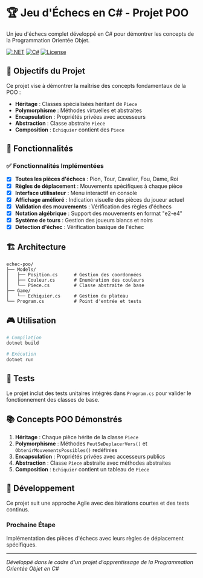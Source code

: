 # 🏆 Jeu d'Échecs en C# - Projet POO

Un jeu d'échecs complet développé en C# pour démontrer les concepts de la Programmation Orientée Objet.

[![.NET](https://img.shields.io/badge/.NET-8.0-blue.svg)](https://dotnet.microsoft.com/download)
[![C#](https://img.shields.io/badge/C%23-12.0-purple.svg)](https://docs.microsoft.com/en-us/dotnet/csharp/)
[![License](https://img.shields.io/badge/License-MIT-green.svg)](LICENSE)

## 🎯 Objectifs du Projet

Ce projet vise à démontrer la maîtrise des concepts fondamentaux de la POO :
- **Héritage** : Classes spécialisées héritant de `Piece`
- **Polymorphisme** : Méthodes virtuelles et abstraites
- **Encapsulation** : Propriétés privées avec accesseurs
- **Abstraction** : Classe abstraite `Piece`
- **Composition** : `Echiquier` contient des `Piece`

## 🚀 Fonctionnalités

### ✅ Fonctionnalités Implémentées
- [x] **Toutes les pièces d'échecs** : Pion, Tour, Cavalier, Fou, Dame, Roi
- [x] **Règles de déplacement** : Mouvements spécifiques à chaque pièce
- [x] **Interface utilisateur** : Menu interactif en console
- [x] **Affichage amélioré** : Indication visuelle des pièces du joueur actuel
- [x] **Validation des mouvements** : Vérification des règles d'échecs
- [x] **Notation algébrique** : Support des mouvements en format "e2-e4"
- [x] **Système de tours** : Gestion des joueurs blancs et noirs
- [x] **Détection d'échec** : Vérification basique de l'échec

## 🏗️ Architecture

```
echec-poo/
├── Models/
│   ├── Position.cs      # Gestion des coordonnées
│   ├── Couleur.cs       # Enumération des couleurs
│   └── Piece.cs         # Classe abstraite de base
├── Game/
│   └── Echiquier.cs     # Gestion du plateau
└── Program.cs           # Point d'entrée et tests
```

## 🎮 Utilisation

```bash
# Compilation
dotnet build

# Exécution
dotnet run
```

## 🧪 Tests

Le projet inclut des tests unitaires intégrés dans `Program.cs` pour valider le fonctionnement des classes de base.

## 📚 Concepts POO Démonstrés

1. **Héritage** : Chaque pièce hérite de la classe `Piece`
2. **Polymorphisme** : Méthodes `PeutSeDeplacerVers()` et `ObtenirMouvementsPossibles()` redéfinies
3. **Encapsulation** : Propriétés privées avec accesseurs publics
4. **Abstraction** : Classe `Piece` abstraite avec méthodes abstraites
5. **Composition** : `Echiquier` contient un tableau de `Piece`

## 🚧 Développement

Ce projet suit une approche Agile avec des itérations courtes et des tests continus.

### Prochaine Étape
Implémentation des pièces d'échecs avec leurs règles de déplacement spécifiques.

---

*Développé dans le cadre d'un projet d'apprentissage de la Programmation Orientée Objet en C#*
